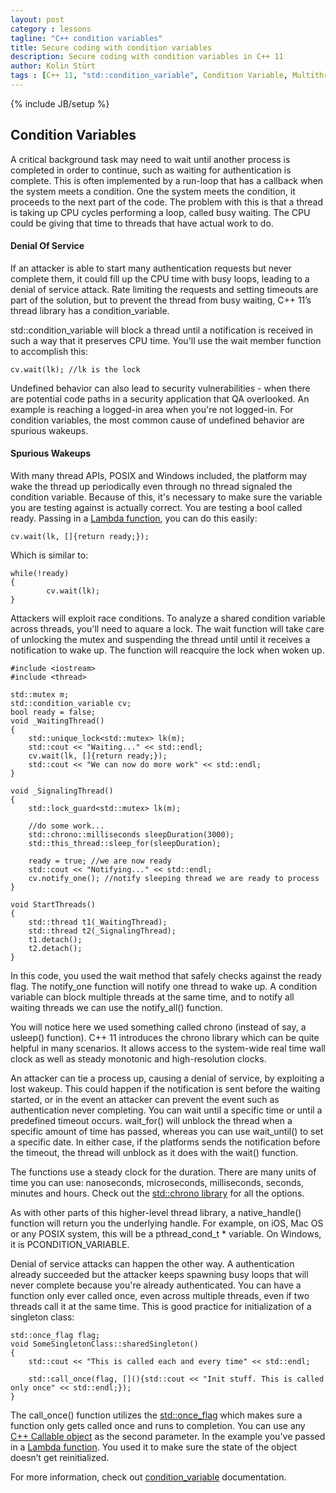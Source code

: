 ```yaml
---
layout: post
category : lessons
tagline: "C++ condition variables"
title: Secure coding with condition variables 
description: Secure coding with condition variables in C++ 11
author: Kolin Stürt
tags : [C++ 11, "std::condition_variable", Condition Variable, Multithreading, concurrent Programming]
---
```

{% include JB/setup %}

## Condition Variables

A critical background task may need to wait until another process is completed in order to continue, such as waiting for authentication is complete. This is often implemented by a run-loop that has a callback when the system meets a condition. One the system meets the condition, it proceeds to the next part of the code. The problem with this is that a thread is taking up CPU cycles performing a loop, called busy waiting. The CPU could be giving that time to threads that have actual work to do. 

#### Denial Of Service

If an attacker is able to start many authentication requests but never complete them, it could fill up the CPU time with busy loops, leading to a denial of service attack. Rate limiting the requests and setting timeouts are part of the solution, but to prevent the thread from busy waiting, C++ 11’s thread library has a condition_variable. 

std::condition_variable will block a thread until a notification is received in such a way that it preserves CPU time. You'll use the wait member function to accomplish this:

	cv.wait(lk); //lk is the lock

Undefined behavior can also lead to security vulnerabilities - when there are potential code paths in a security application that QA overlooked. An example is reaching a logged-in area when you're not logged-in. For condition variables, the most common cause of undefined behavior are spurious wakeups. 

#### Spurious Wakeups 

With many thread APIs, POSIX and Windows included, the platform may wake the thread up periodically even through no thread signaled the condition variable. Because of this, it's necessary to make sure the variable you are testing against is actually correct. You are testing a bool called ready. Passing in a [Lambda function](http://en.cppreference.com/w/cpp/language/lambda), you can do this easily:

	cv.wait(lk, []{return ready;});

Which is similar to:

	while(!ready)
	{
	        cv.wait(lk);
	}

Attackers will exploit race conditions. To analyze a shared condition variable across threads, you'll need to aquare a lock. The wait function will take care of unlocking the mutex and suspending the thread until until it receives a notification to wake up. The function will reacquire the lock when woken up.

	#include <iostream>
	#include <thread>
	
	std::mutex m;
	std::condition_variable cv;
	bool ready = false;
	void _WaitingThread()
	{
	    std::unique_lock<std::mutex> lk(m);
	    std::cout << "Waiting..." << std::endl;
	    cv.wait(lk, []{return ready;});
	    std::cout << "We can now do more work" << std::endl;
	}
	
	void _SignalingThread()
	{
	    std::lock_guard<std::mutex> lk(m);
	    
	    //do some work...
	    std::chrono::milliseconds sleepDuration(3000);
	    std::this_thread::sleep_for(sleepDuration);
	    
	    ready = true; //we are now ready
	    std::cout << "Notifying..." << std::endl;
	    cv.notify_one(); //notify sleeping thread we are ready to process
	}
	
	void StartThreads()
	{
	    std::thread t1(_WaitingThread);
	    std::thread t2(_SignalingThread);
	    t1.detach();
	    t2.detach();
	}

In this code, you used the wait method that safely checks against the ready flag. The notify_one function will notify one thread to wake up. A condition variable can block multiple threads at the same time, and to notify all waiting threads we can use the notify_all() function.

You will notice here we used something called chrono (instead of say, a usleep() function). C++ 11 introduces the chrono library which can be quite helpful in many scenarios. It allows access to the system-wide real time wall clock as well as steady monotonic and high-resolution clocks.

An attacker can tie a process up, causing a denial of service, by exploiting a lost wakeup. This could happen if the notification is sent before the waiting started, or in the event an attacker can prevent the event such as authentication never completing. You can wait until a specific time or until a predefined timeout occurs. wait_for() will unblock the thread when a specific amount of time has passed, whereas you can use wait_until() to set a specific date. In either case, if the platforms sends the notification before the timeout, the thread will unblock as it does with the wait() function. 

The functions use a steady clock for the duration. There are many units of time you can use: nanoseconds, microseconds, milliseconds, seconds, minutes and hours. Check out the [std::chrono library](http://en.cppreference.com/w/cpp/chrono) for all the options.

As with other parts of this higher-level thread library, a native_handle() function will return you the underlying handle. For example, on iOS, Mac OS or any POSIX system, this will be a pthread_cond_t * variable. On Windows, it is PCONDITION_VARIABLE.

Denial of service attacks can happen the other way. A authentication already succeeded but the attacker keeps spawning busy loops that will never complete because you're already authenticated. You can have a function only ever called once, even across multiple threads, even if two threads call it at the same time. This is good practice for initialization of a singleton class:

	std::once_flag flag;
	void SomeSingletonClass::sharedSingleton()
	{
	    std::cout << "This is called each and every time" << std::endl;
	
	    std::call_once(flag, [](){std::cout << "Init stuff. This is called only once" << std::endl;});
	}


The call_once() function utilizes the [std::once_flag](http://en.cppreference.com/w/cpp/thread/once_flag) which makes sure a function only gets called once and runs to completion. You can use any [C++ Callable object](http://en.cppreference.com/w/cpp/concept/Callable) as the second parameter. In the example you've passed in a [Lambda function](http://en.cppreference.com/w/cpp/language/lambda). You used it to make sure the state of the object doesn’t get reinitialized.

For more information, check out [condition_variable](http://en.cppreference.com/w/cpp/thread/condition_variable) documentation.
